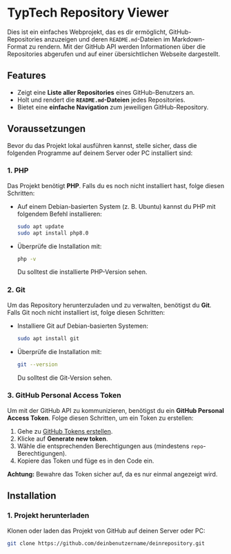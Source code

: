# TypTech Repository Viewer

Dies ist ein einfaches Webprojekt, das es dir ermöglicht, GitHub-Repositories anzuzeigen und deren `README.md`-Dateien im Markdown-Format zu rendern. Mit der GitHub API werden Informationen über die Repositories abgerufen und auf einer übersichtlichen Webseite dargestellt.

## Features

- Zeigt eine **Liste aller Repositories** eines GitHub-Benutzers an.
- Holt und rendert die **`README.md`-Dateien** jedes Repositories.
- Bietet eine **einfache Navigation** zum jeweiligen GitHub-Repository.

## Voraussetzungen

Bevor du das Projekt lokal ausführen kannst, stelle sicher, dass die folgenden Programme auf deinem Server oder PC installiert sind:

### 1. **PHP**

Das Projekt benötigt **PHP**. Falls du es noch nicht installiert hast, folge diesen Schritten:

- Auf einem Debian-basierten System (z. B. Ubuntu) kannst du PHP mit folgendem Befehl installieren:

    ```bash
    sudo apt update
    sudo apt install php8.0
    ```

- Überprüfe die Installation mit:

    ```bash
    php -v
    ```

    Du solltest die installierte PHP-Version sehen.

### 2. **Git**

Um das Repository herunterzuladen und zu verwalten, benötigst du **Git**. Falls Git noch nicht installiert ist, folge diesen Schritten:

- Installiere Git auf Debian-basierten Systemen:

    ```bash
    sudo apt install git
    ```

- Überprüfe die Installation mit:

    ```bash
    git --version
    ```

    Du solltest die Git-Version sehen.

### 3. **GitHub Personal Access Token**

Um mit der GitHub API zu kommunizieren, benötigst du ein **GitHub Personal Access Token**. Folge diesen Schritten, um ein Token zu erstellen:

1. Gehe zu [GitHub Tokens erstellen](https://github.com/settings/tokens).
2. Klicke auf **Generate new token**.
3. Wähle die entsprechenden Berechtigungen aus (mindestens `repo`-Berechtigungen).
4. Kopiere das Token und füge es in den Code ein.

**Achtung:** Bewahre das Token sicher auf, da es nur einmal angezeigt wird.

## Installation

### 1. **Projekt herunterladen**

Klonen oder laden das Projekt von GitHub auf deinen Server oder PC:

```bash
git clone https://github.com/deinbenutzername/deinrepository.git
